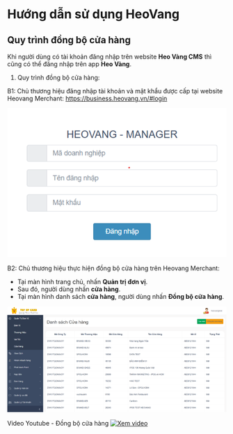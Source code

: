 # Hướng dẫn sử dụng HeoVang
## Quy trình đồng bộ cửa hàng


Khi người dùng có tài khoản đăng nhập trên website **Heo Vàng CMS**	thì cũng có thể đăng nhập trên app **Heo Vàng**.


1. Quy trình đồng bộ cửa hàng:

B1: Chủ thương hiệu đăng nhập tài khoản và mật khẩu được cấp tại website Heovang Merchant: https://business.heovang.vn/#login

 ![example](/images/admin/login.png)

B2: Chủ thương hiệu thực hiện đồng bộ cửa hàng trên Heovang Merchant:
-	Tại màn hình trang chủ, nhấn **Quản trị đơn vị**.
-	Sau đó, người dùng nhấn **cửa hàng**.
-	Tại màn hình danh sách **cửa hàng**, người dùng nhấn **Đồng bộ cửa hàng**. 


 ![example](/images/admin/dongbocuahang.png)

Video Youtube - Đồng bộ cửa hàng
[![Xem video](https://img.youtube.com/vi/dQw4w9WgXcQ/0.jpg)](https://www.youtube.com/watch?v=dQw4w9WgXcQ)
 


